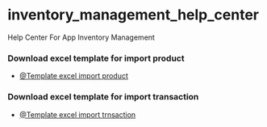 # inventory_management_help_center
Help Center For App Inventory Management

### Download excel template for import product
- [@Template excel import product](https://www.github.com/octokatherine)

### Download excel template for import transaction
- [@Template excel import trnsaction](https://www.github.com/octokatherine)
